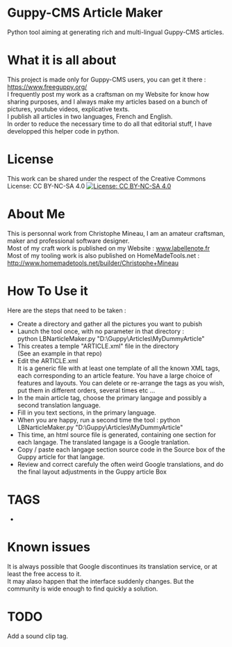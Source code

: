 # Guppy-CMS Article Maker
Python tool aiming at generating rich and multi-lingual Guppy-CMS articles.

# What it is all about
This project is made only for Guppy-CMS users, you can get it there  : https://www.freeguppy.org/    
I frequently post my work as a craftsman on my Website for know how sharing purposes, and I always make my articles based on a bunch of pictures, youtube videos, explicative texts.    
I publish all articles in two languages, French and English.    
In order to reduce the necessary time to do all that editorial stuff, I have developped this helper code in python.    

# License
This work can be shared under the respect of the Creative Commons License: CC BY-NC-SA 4.0
[![License: CC BY-NC-SA 4.0](https://img.shields.io/badge/License-CC%20BY--NC--SA%204.0-lightgrey.svg)](https://creativecommons.org/licenses/by-nc-sa/4.0/)

	
# About Me
This is personnal work from Christophe Mineau, I am an amateur craftsman, maker and professional software designer.  
Most of my craft work is published on my Website : www.labellenote.fr  
Most of my tooling work is also published on HomeMadeTools.net : http://www.homemadetools.net/builder/Christophe+Mineau   


# How To Use it
Here are the steps that need to be taken :      

* Create a directory and gather all the pictures you want to pubish
* Launch the tool once, with no parameter in that directory :  
	python LBNarticleMaker.py "D:\Guppy\Articles\MyDummyArticle"  
* This creates a temple "ARTICLE.xml" file in the directory  
(See an example in that repo)
* Edit the ARTICLE.xml  
It is a generic file with at least one template of all the known XML tags, each corresponding to an article feature.
You have a large choice of features and layouts.
You can delete or re-arrange the tags as you wish, put them in different orders, several times etc ...
* In the main article tag, choose the primary langage and possibly a second translation language.
* Fill in you text sections, in the primary language.
* When you are happy, run a second time the tool :
	python LBNarticleMaker.py "D:\Guppy\Articles\MyDummyArticle"
* This time, an html source file is generated, containing one section for each langage.
The translated langage is a Google tranlation.
* Copy / paste each langage section source code in the Source box of the Guppy article for that langage.
* Review and correct carefuly the often weird Google translations, and do the final layout adjustments in the Guppy article Box


# TAGS
* <ARTICLE lang="('Fr', 'En')" relpath_on_site="file/dir1/dir2"></ARTICLE>



# Known issues
It is always possible that Google discontinues its translation service, or at least the free access to it.  
It may alaso happen that the interface suddenly changes. But the community is wide enough to find quickly a solution.

# TODO
Add a sound clip tag.


